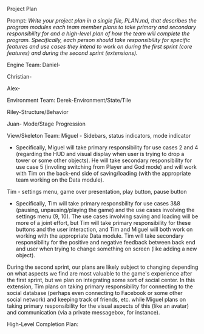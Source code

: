 Project Plan

Prompt: *Write your project plan in a single file, PLAN.md, that describes the program modules each team member plans to take primary and secondary responsibility for and a high-level plan of how the team will complete the program. Specifically, each person should take responsibility for specific features and use cases they intend to work on during the first sprint (core features) and during the second sprint (extensions).*

Engine Team:
Daniel-

Christian-

Alex-


Environment Team:
Derek-Environment/State/Tile

Riley-Structure/Behavior

Juan- Mode/Stage Progression


View/Skeleton Team:
Miguel - Sidebars, status indicators, mode indicator
* Specifically, Miguel will take primary responsibility for use cases 2 and 4 (regarding the HUD and visual display when user is trying to drop a tower or some other objects). He will take secondary responsibility for use case 5 (involing switching from Player and God mode) and will work with Tim on the back-end side of saving/loading (with the appropriate team working on the Data module).

Tim - settings menu, game over presentation, play button, pause button
* Specifically, Tim will take primary responsbility for use cases 3&8 (pausing, unpausing/playing the game) and the use cases involving the settings menu (9, 10). The use cases involving saving and loading will be more of a joint effort, but Tim will take primary responsibility for these buttons and the user interaction, and Tim and Miguel will both work on working with the appropriate Data module. Tim will take secondary responsibility for the positive and negative feedback between back end and user when trying to change something on screen (like adding a new object).


During the second sprint, our plans are likely subject to changing depending on what aspects we find are most valuable to the game's experience after the first sprint, but we plan on integrating some sort of social center. In this extension, Tim plans on taking primary responsibility for connecting to the social database (perhaps even connecting to Facebook or some other social network) and keeping track of friends, etc. while Miguel plans on taking primary responsibility for the visual aspects of this (like an avatar) and communication (via a private messagebox, for instance). 

High-Level Completion Plan:

